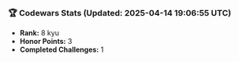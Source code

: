 ### 🏆 Codewars Stats (Updated: 2025-04-14 19:06:55 UTC)

- **Rank:** 8 kyu
- **Honor Points:** 3
- **Completed Challenges:** 1
